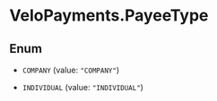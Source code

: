 # VeloPayments.PayeeType

## Enum


* `COMPANY` (value: `"COMPANY"`)

* `INDIVIDUAL` (value: `"INDIVIDUAL"`)


